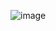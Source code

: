 ![image](https://github.com/asbmr69/coin_scraper/assets/133868045/4c64b92d-8c29-4e9b-bef9-2ffa86c3edcd)
